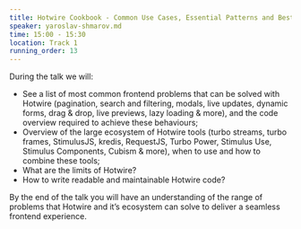 ```yaml
---
title: Hotwire Cookbook - Common Use Cases, Essential Patterns and Best Practices
speaker: yaroslav-shmarov.md
time: 15:00 - 15:30
location: Track 1
running_order: 13
---
```


During the talk we will:
- See a list of most common frontend problems that can be solved with Hotwire (pagination, search and filtering, modals, live updates, dynamic forms, drag & drop, live previews, lazy loading & more), and the code overview required to achieve these behaviours;
- Overview of the large ecosystem of Hotwire tools (turbo streams, turbo frames, StimulusJS, kredis, RequestJS, Turbo Power, Stimulus Use, Stimulus Components, Cubism & more), when to use and how to combine these tools;
- What are the limits of Hotwire?
- How to write readable and maintainable Hotwire code?

By the end of the talk you will have an understanding of the range of problems that Hotwire and it’s ecosystem can solve to deliver a seamless frontend experience.
